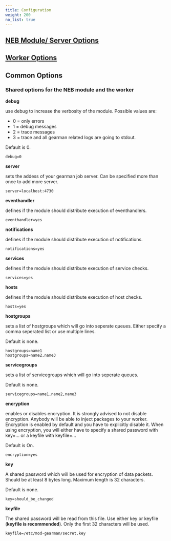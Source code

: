 ```yaml
---
title: Configuration
weight: 200
no_list: true
---
```


## [NEB Module/ Server Options](module/)
## [Worker Options](worker/)
## Common Options

### Shared options for the NEB module and the worker

**debug**

use debug to increase the verbosity of the module. Possible values are:
-   0 = only errors
-   1 = debug messages
-   2 = trace messages
-   3 = trace and all gearman related logs are going to stdout.

Default is 0.

    debug=0

**server**

sets the addess of your gearman job server. Can be specified more than once to add more server.

    server=localhost:4730

**eventhandler**

defines if the module should distribute execution of eventhandlers.

    eventhandler=yes

**notifications**

defines if the module should distribute execution of notifications.

    notifications=yes

**services**

defines if the module should distribute execution of service checks.

    services=yes

**hosts**

defines if the module should distribute execution of host checks.

    hosts=yes

**hostgroups**

sets a list of hostgroups which will go into seperate queues. Either specify a comma seperated list or use multiple lines.

Default is none.

    hostgroups=name1
    hostgroups=name2,name3

**servicegroups**

sets a list of servicegroups which will go into seperate queues.

Default is none.

    servicegroups=name1,name2,name3

**encryption**

enables or disables encryption. It is strongly advised to not disable encryption. Anybody will be able to inject packages to your worker. Encryption is enabled by default and you have to explicitly disable it. When using encryption, you will either have to specify a shared password with key=... or a keyfile with keyfile=...

Default is On.

    encryption=yes

**key**

A shared password which will be used for encryption of data packets. Should be at least 8 bytes long. Maximum length is 32 characters.

Default is none.

    key=should_be_changed

**keyfile**

The shared password will be read from this file. Use either key or keyfile (**keyfile is recommended**). Only the first 32 characters will be used.

    keyfile=/etc/mod-gearman/secret.key
